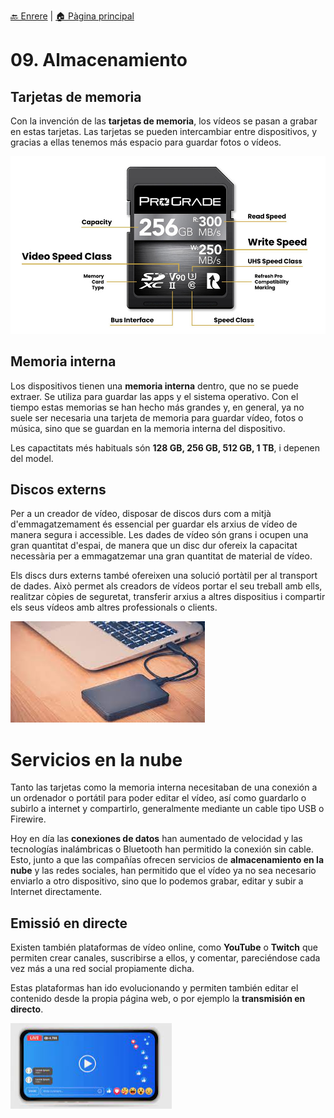 [🔙 Enrere](../) | [🏠 Pàgina principal](http://danimrprofe.github.io/apuntes/)

# 09. Almacenamiento

## Tarjetas de memoria

Con la invención de las **tarjetas de memoria**, los vídeos se pasan a grabar en estas tarjetas. Las tarjetas se pueden intercambiar entre dispositivos, y gracias a ellas tenemos más espacio para guardar fotos o vídeos.

![](img/2023-03-28-13-04-07.png)

## Memoria interna

Los dispositivos tienen una **memoria interna** dentro, que no se puede extraer. Se utiliza para guardar las apps y el sistema operativo. Con el tiempo estas memorias se han hecho más grandes y, en general, ya no suele ser necesaria una tarjeta de memoria para guardar vídeo, fotos o música, sino que se guardan en la memoria interna del dispositivo.

Les capactitats més habituals són **128 GB, 256 GB, 512 GB, 1 TB**, i depenen del model.

## Discos externs

Per a un creador de vídeo, disposar de discos durs com a mitjà d'emmagatzemament és essencial per guardar els arxius de vídeo de manera segura i accessible. Les dades de vídeo són grans i ocupen una gran quantitat d'espai, de manera que un disc dur ofereix la capacitat necessària per a emmagatzemar una gran quantitat de material de vídeo.

Els discs durs externs també ofereixen una solució portàtil per al transport de dades. Això permet als creadors de vídeos portar el seu treball amb ells, realitzar còpies de seguretat, transferir arxius a altres dispositius i compartir els seus vídeos amb altres professionals o clients.

![](img/2023-03-28-13-06-58.png)

# Servicios en la nube

Tanto las tarjetas como la memoria interna necesitaban de una conexión a un ordenador o portátil para poder editar el vídeo, así como guardarlo o subirlo a internet y compartirlo, generalmente mediante un cable tipo USB o Firewire.

Hoy en día las **conexiones de datos** han aumentado de velocidad y las tecnologías inalámbricas o Bluetooth han permitido la conexión sin cable. Esto, junto a que las compañías ofrecen servicios de **almacenamiento en la nube** y las redes sociales, han permitido que el vídeo ya no sea necesario  enviarlo a otro dispositivo, sino que lo podemos grabar, editar y subir a Internet directamente.

## Emissió en directe

Existen también plataformas de vídeo online, como **YouTube** o **Twitch** que permiten crear canales, suscribirse a ellos, y comentar, pareciéndose cada vez más a una red social propiamente dicha.

Estas plataformas han ido evolucionando y permiten también editar el contenido desde la propia página web, o por ejemplo la **transmisión en directo**.

![](img/2023-03-28-13-08-11.png)